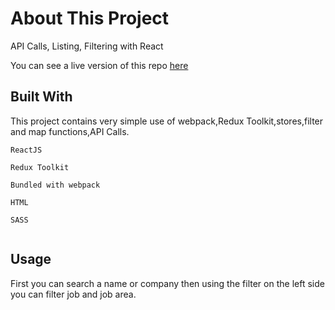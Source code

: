 # About This Project

API Calls, Listing, Filtering with React

You can see a live version of this repo <a href="https://03mirosima.github.io/react-job-lister/" target="_blank">here</a>

## Built With

This project contains very simple use of webpack,Redux Toolkit,stores,filter and map functions,API Calls. 
```
ReactJS

Redux Toolkit

Bundled with webpack

HTML

SASS


```


## Usage

First you can search a name or company then using the filter on the left side you can filter job and job area.

